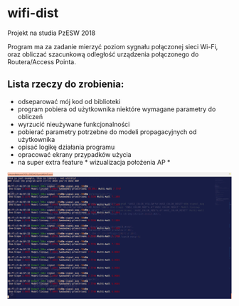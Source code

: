 # wifi-dist
Projekt na studia PzESW 2018

Program ma za zadanie mierzyć poziom sygnału połączonej sieci Wi-Fi, oraz obliczać szacunkową odległość urządzenia połączonego do Routera/Access Pointa.

## Lista rzeczy do zrobienia:
* odseparować mój kod od biblioteki
* program pobiera od użytkownika niektóre wymagane parametry do obliczeń
* wyrzucić nieużywane funkcjonalności
* pobierać parametry potrzebne do modeli propagacyjnych od użytkownika
* opisać logikę działania programu
* opracować ekrany przypadków użycia
* na super extra feature * wizualizacja położenia AP *

![wifi-dist-work](https://github.com/pieczon/wifi-dist/blob/master/Zrzut%20ekranu%20z%202018-05-25%2001-13-48.png)
